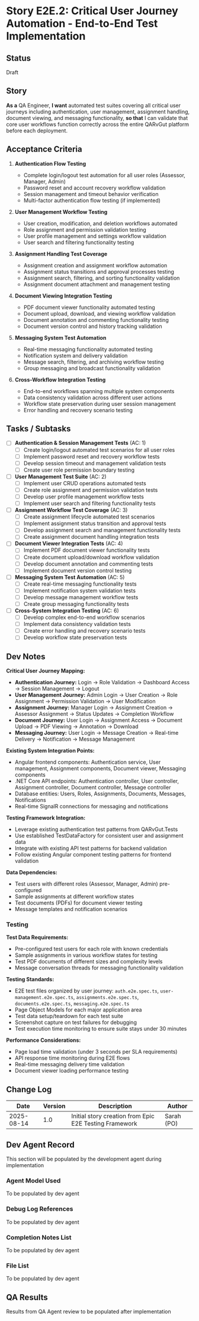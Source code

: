 # Story E2E.2: Critical User Journey Automation - End-to-End Test Implementation

## Status

Draft

## Story

**As a** QA Engineer,
**I want** automated test suites covering all critical user journeys including authentication, user management, assignment handling, document viewing, and messaging functionality,
**so that** I can validate that core user workflows function correctly across the entire QARvGut platform before each deployment.

## Acceptance Criteria

1. **Authentication Flow Testing**
   - Complete login/logout test automation for all user roles (Assessor, Manager, Admin)
   - Password reset and account recovery workflow validation
   - Session management and timeout behavior verification
   - Multi-factor authentication flow testing (if implemented)

2. **User Management Workflow Testing**
   - User creation, modification, and deletion workflows automated
   - Role assignment and permission validation testing
   - User profile management and settings workflow validation
   - User search and filtering functionality testing

3. **Assignment Handling Test Coverage**
   - Assignment creation and assignment workflow automation
   - Assignment status transitions and approval processes testing
   - Assignment search, filtering, and sorting functionality validation
   - Assignment document attachment and management testing

4. **Document Viewing Integration Testing**
   - PDF document viewer functionality automated testing
   - Document upload, download, and viewing workflow validation
   - Document annotation and commenting functionality testing
   - Document version control and history tracking validation

5. **Messaging System Test Automation**
   - Real-time messaging functionality automated testing
   - Notification system and delivery validation
   - Message search, filtering, and archiving workflow testing
   - Group messaging and broadcast functionality validation

6. **Cross-Workflow Integration Testing**
   - End-to-end workflows spanning multiple system components
   - Data consistency validation across different user actions
   - Workflow state preservation during user session management
   - Error handling and recovery scenario testing

## Tasks / Subtasks

- [ ] **Authentication & Session Management Tests** (AC: 1)
  - [ ] Create login/logout automated test scenarios for all user roles
  - [ ] Implement password reset and recovery workflow tests
  - [ ] Develop session timeout and management validation tests
  - [ ] Create user role permission boundary testing

- [ ] **User Management Test Suite** (AC: 2)
  - [ ] Implement user CRUD operations automated tests
  - [ ] Create role assignment and permission validation tests
  - [ ] Develop user profile management workflow tests
  - [ ] Implement user search and filtering functionality tests

- [ ] **Assignment Workflow Test Coverage** (AC: 3)
  - [ ] Create assignment lifecycle automated test scenarios
  - [ ] Implement assignment status transition and approval tests
  - [ ] Develop assignment search and management functionality tests
  - [ ] Create assignment document handling integration tests

- [ ] **Document Viewer Integration Tests** (AC: 4)
  - [ ] Implement PDF document viewer functionality tests
  - [ ] Create document upload/download workflow validation
  - [ ] Develop document annotation and commenting tests
  - [ ] Implement document version control testing

- [ ] **Messaging System Test Automation** (AC: 5)
  - [ ] Create real-time messaging functionality tests
  - [ ] Implement notification system validation tests
  - [ ] Develop message management workflow tests
  - [ ] Create group messaging functionality tests

- [ ] **Cross-System Integration Testing** (AC: 6)
  - [ ] Develop complex end-to-end workflow scenarios
  - [ ] Implement data consistency validation tests
  - [ ] Create error handling and recovery scenario tests
  - [ ] Develop workflow state preservation tests

## Dev Notes

**Critical User Journey Mapping:**

- **Authentication Journey:** Login → Role Validation → Dashboard Access → Session Management → Logout
- **User Management Journey:** Admin Login → User Creation → Role Assignment → Permission Validation → User Modification
- **Assignment Journey:** Manager Login → Assignment Creation → Assessor Assignment → Status Updates → Completion Workflow
- **Document Journey:** User Login → Assignment Access → Document Upload → PDF Viewing → Annotation → Download
- **Messaging Journey:** User Login → Message Creation → Real-time Delivery → Notification → Message Management

**Existing System Integration Points:**

- Angular frontend components: Authentication service, User management, Assignment components, Document viewer, Messaging components
- .NET Core API endpoints: Authentication controller, User controller, Assignment controller, Document controller, Message controller
- Database entities: Users, Roles, Assignments, Documents, Messages, Notifications
- Real-time SignalR connections for messaging and notifications

**Testing Framework Integration:**

- Leverage existing authentication test patterns from QARvGut.Tests
- Use established TestDataFactory for consistent user and assignment data
- Integrate with existing API test patterns for backend validation
- Follow existing Angular component testing patterns for frontend validation

**Data Dependencies:**

- Test users with different roles (Assessor, Manager, Admin) pre-configured
- Sample assignments at different workflow states
- Test documents (PDFs) for document viewer testing
- Message templates and notification scenarios

### Testing

**Test Data Requirements:**

- Pre-configured test users for each role with known credentials
- Sample assignments in various workflow states for testing
- Test PDF documents of different sizes and complexity levels
- Message conversation threads for messaging functionality validation

**Testing Standards:**

- E2E test files organized by user journey: `auth.e2e.spec.ts`, `user-management.e2e.spec.ts`, `assignments.e2e.spec.ts`, `documents.e2e.spec.ts`, `messaging.e2e.spec.ts`
- Page Object Models for each major application area
- Test data setup/teardown for each test suite
- Screenshot capture on test failures for debugging
- Test execution time monitoring to ensure suite stays under 30 minutes

**Performance Considerations:**

- Page load time validation (under 3 seconds per SLA requirements)
- API response time monitoring during E2E flows
- Real-time messaging delivery time validation
- Document viewer loading performance testing

## Change Log

| Date | Version | Description | Author |
|------|---------|-------------|--------|
| 2025-08-14 | 1.0 | Initial story creation from Epic E2E Testing Framework | Sarah (PO) |

## Dev Agent Record

This section will be populated by the development agent during implementation

### Agent Model Used

To be populated by dev agent

### Debug Log References

To be populated by dev agent

### Completion Notes List

To be populated by dev agent

### File List

To be populated by dev agent

## QA Results

Results from QA Agent review to be populated after implementation
